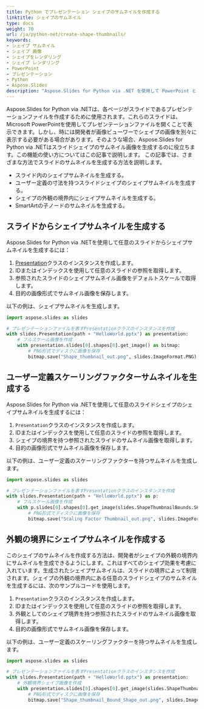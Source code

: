 ```yaml
---
title: Python でプレゼンテーション シェイプのサムネイルを作成する
linktitle: シェイプのサムネイル
type: docs
weight: 70
url: /ja/python-net/create-shape-thumbnails/
keywords:
- シェイプ サムネイル
- シェイプ 画像
- シェイプをレンダリング
- シェイプ レンダリング
- PowerPoint
- プレゼンテーション
- Python
- Aspose.Slides
description: "Aspose.Slides for Python via .NET を使用して PowerPoint と OpenDocument のスライドから高品質なシェイプのサムネイルを生成し、プレゼンテーションのサムネイルを簡単に作成およびエクスポートします。"
---
```


Aspose.Slides for Python via .NETは、各ページがスライドであるプレゼンテーションファイルを作成するために使用されます。これらのスライドは、Microsoft PowerPointを使用してプレゼンテーションファイルを開くことで表示できます。しかし、時には開発者が画像ビューワーでシェイプの画像を別々に表示する必要がある場合があります。そのような場合、Aspose.Slides for Python via .NETはスライドシェイプのサムネイル画像を生成するのに役立ちます。この機能の使い方についてはこの記事で説明します。
この記事では、さまざまな方法でスライドのサムネイルを生成する方法を説明します。

- スライド内のシェイプサムネイルを生成する。
- ユーザー定義の寸法を持つスライドシェイプのシェイプサムネイルを生成する。
- シェイプの外観の境界内にシェイプサムネイルを生成する。
- SmartArtの子ノードのサムネイルを生成する。
## **スライドからシェイプサムネイルを生成する**
Aspose.Slides for Python via .NETを使用して任意のスライドからシェイプサムネイルを生成するには：

1. [Presentation](https://reference.aspose.com/slides/python-net/aspose.slides/presentation/)クラスのインスタンスを作成します。
1. IDまたはインデックスを使用して任意のスライドの参照を取得します。
1. 参照されたスライドのシェイプサムネイル画像をデフォルトスケールで取得します。
1. 目的の画像形式でサムネイル画像を保存します。

以下の例は、シェイプサムネイルを生成します。

```py
import aspose.slides as slides

# プレゼンテーションファイルを表すPresentationクラスのインスタンスを作成
with slides.Presentation(path + "HelloWorld.pptx") as presentation:
    # フルスケール画像を作成
    with presentation.slides[0].shapes[0].get_image() as bitmap:
        # PNG形式でディスクに画像を保存
        bitmap.save("Shape_thumbnail_out.png", slides.ImageFormat.PNG)
```


## **ユーザー定義スケーリングファクターサムネイルを生成する**
Aspose.Slides for Python via .NETを使用して任意のスライドシェイプのシェイプサムネイルを生成するには：

1. `Presentation`クラスのインスタンスを作成します。
1. IDまたはインデックスを使用して任意のスライドの参照を取得します。
1. シェイプの境界を持つ参照されたスライドのサムネイル画像を取得します。
1. 目的の画像形式でサムネイル画像を保存します。

以下の例は、ユーザー定義のスケーリングファクターを持つサムネイルを生成します。

```py
import aspose.slides as slides

# プレゼンテーションファイルを表すPresentationクラスのインスタンスを作成
with slides.Presentation(path + "HelloWorld.pptx") as p:
    # フルスケール画像を作成
    with p.slides[0].shapes[0].get_image(slides.ShapeThumbnailBounds.SHAPE, 1, 1) as bitmap:
        # PNG形式でディスクに画像を保存
        bitmap.save("Scaling Factor Thumbnail_out.png", slides.ImageFormat.PNG)
```


## **外観の境界にシェイプサムネイルを作成する**
このシェイプのサムネイルを作成する方法は、開発者がシェイプの外観の境界内にサムネイルを生成できるようにします。これはすべてのシェイプ効果を考慮に入れています。生成されたシェイプサムネイルは、スライドの境界によって制限されます。シェイプの外観の境界内にある任意のスライドシェイプのサムネイルを生成するには、次のサンプルコードを使用します。

1. `Presentation`クラスのインスタンスを作成します。
1. IDまたはインデックスを使用して任意のスライドの参照を取得します。
1. 外観としてのシェイプ境界を持つ参照されたスライドのサムネイル画像を取得します。
1. 目的の画像形式でサムネイル画像を保存します。

以下の例は、ユーザー定義のスケーリングファクターを持つサムネイルを生成します。

```py
import aspose.slides as slides

# プレゼンテーションファイルを表すPresentationクラスのインスタンスを作成
with slides.Presentation(path + "HelloWorld.pptx") as presentation:
    # 外観境界シェイプ画像を作成
    with presentation.slides[0].shapes[0].get_image(slides.ShapeThumbnailBounds.APPEARANCE, 1, 1) as bitmap:
        # PNG形式でディスクに画像を保存
        bitmap.save("Shape_thumbnail_Bound_Shape_out.png", slides.ImageFormat.PNG)
```